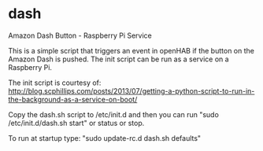 # dash
Amazon Dash Button - Raspberry Pi Service

This is a simple script that triggers an event in openHAB if the button on the Amazon Dash is pushed. The init script can be run as a service on a Raspberry Pi.

The init script is courtesy of: http://blog.scphillips.com/posts/2013/07/getting-a-python-script-to-run-in-the-background-as-a-service-on-boot/

Copy the dash.sh script to /etc/init.d and then you can run "sudo /etc/init.d/dash.sh start" or status or stop.

To run at startup type: "sudo update-rc.d dash.sh defaults"

